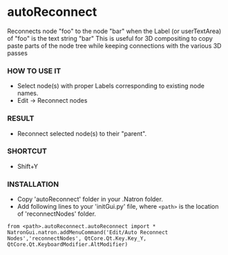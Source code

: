 # autoReconnect

Reconnects node "foo" to the node "bar" when the Label (or userTextArea) of "foo" is the text string "bar"
This is useful for 3D compositing to copy paste parts of the node tree while keeping connections with the various 3D passes

### HOW TO USE IT

* Select node(s) with proper Labels corresponding to existing node names.
* Edit -> Reconnect nodes

### RESULT

* Reconnect selected node(s) to their "parent".

### SHORTCUT

* Shift+Y

### INSTALLATION

* Copy 'autoReconnect' folder in your .Natron folder.
* Add following lines to your 'initGui.py' file, where ``<path>`` is the location of 'reconnectNodes' folder.

```
from <path>.autoReconnect.autoReconnect import *
NatronGui.natron.addMenuCommand('Edit/Auto Reconnect Nodes','reconnectNodes', QtCore.Qt.Key.Key_Y, QtCore.Qt.KeyboardModifier.AltModifier)
```
